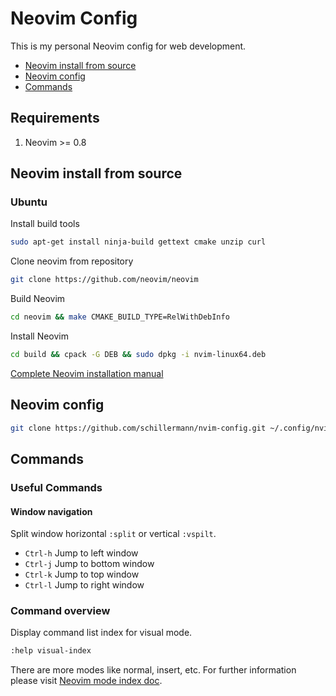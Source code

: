 # Neovim Config
This is my personal Neovim config for web development.
- [Neovim install from source](#neovim-install-from-source) 
- [Neovim config](#neovim-config)
- [Commands](#commands)

## Requirements
1. Neovim >= 0.8

## Neovim install from source
### Ubuntu
Install build tools
```sh
sudo apt-get install ninja-build gettext cmake unzip curl
```

Clone neovim from repository
```sh
git clone https://github.com/neovim/neovim
```

Build Neovim
```sh
cd neovim && make CMAKE_BUILD_TYPE=RelWithDebInfo
```

Install Neovim
```sh
cd build && cpack -G DEB && sudo dpkg -i nvim-linux64.deb
```
[Complete Neovim installation manual](https://github.com/neovim/neovim/wiki/Building-Neovim)

## Neovim config
```sh
git clone https://github.com/schillermann/nvim-config.git ~/.config/nvim
```

## Commands
### Useful Commands
#### Window navigation
Split window horizontal `:split` or vertical `:vspilt`.
- `Ctrl-h` Jump to left window
- `Ctrl-j` Jump to bottom window
- `Ctrl-k` Jump to top window
- `Ctrl-l` Jump to right window
### Command overview
Display command list index for visual mode.
```sh
:help visual-index
```
There are more modes like normal, insert, etc. For further information please visit [Neovim mode index doc](https://neovim.io/doc/user/vimindex.html).
